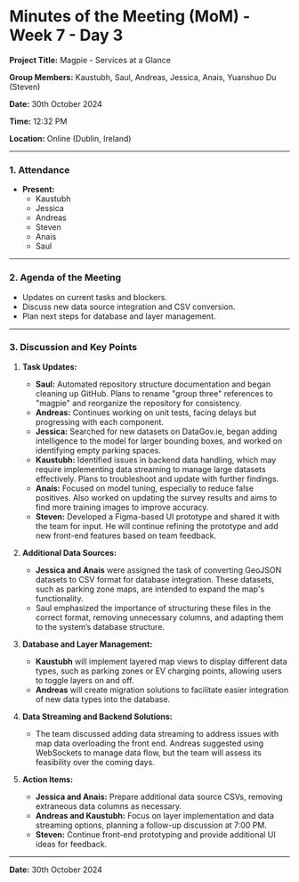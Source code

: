 # Minutes of the Meeting (MoM) - Week 7 - Day 3

**Project Title:** Magpie - Services at a Glance

**Group Members:** Kaustubh, Saul, Andreas, Jessica, Anais, Yuanshuo Du (Steven)

**Date:** 30th October 2024

**Time:** 12:32 PM

**Location:** Online (Dublin, Ireland)

---

### **1. Attendance**

- **Present:**
  - Kaustubh
  - Jessica
  - Andreas
  - Steven
  - Anais
  - Saul

---

### **2. Agenda of the Meeting**

- Updates on current tasks and blockers.
- Discuss new data source integration and CSV conversion.
- Plan next steps for database and layer management.

---

### **3. Discussion and Key Points**

1. **Task Updates:**
   - **Saul:** Automated repository structure documentation and began cleaning up GitHub. Plans to rename "group three" references to "magpie" and reorganize the repository for consistency.
   - **Andreas:** Continues working on unit tests, facing delays but progressing with each component.
   - **Jessica:** Searched for new datasets on DataGov.ie, began adding intelligence to the model for larger bounding boxes, and worked on identifying empty parking spaces.
   - **Kaustubh:** Identified issues in backend data handling, which may require implementing data streaming to manage large datasets effectively. Plans to troubleshoot and update with further findings.
   - **Anais:** Focused on model tuning, especially to reduce false positives. Also worked on updating the survey results and aims to find more training images to improve accuracy.
   - **Steven:** Developed a Figma-based UI prototype and shared it with the team for input. He will continue refining the prototype and add new front-end features based on team feedback.

2. **Additional Data Sources:**
   - **Jessica and Anais** were assigned the task of converting GeoJSON datasets to CSV format for database integration. These datasets, such as parking zone maps, are intended to expand the map's functionality.
   - Saul emphasized the importance of structuring these files in the correct format, removing unnecessary columns, and adapting them to the system’s database structure.

3. **Database and Layer Management:**
   - **Kaustubh** will implement layered map views to display different data types, such as parking zones or EV charging points, allowing users to toggle layers on and off.
   - **Andreas** will create migration solutions to facilitate easier integration of new data types into the database.

4. **Data Streaming and Backend Solutions:**
   - The team discussed adding data streaming to address issues with map data overloading the front end. Andreas suggested using WebSockets to manage data flow, but the team will assess its feasibility over the coming days.

5. **Action Items:**
   - **Jessica and Anais:** Prepare additional data source CSVs, removing extraneous data columns as necessary.
   - **Andreas and Kaustubh:** Focus on layer implementation and data streaming options, planning a follow-up discussion at 7:00 PM.
   - **Steven:** Continue front-end prototyping and provide additional UI ideas for feedback.

---

**Date:** 30th October 2024
